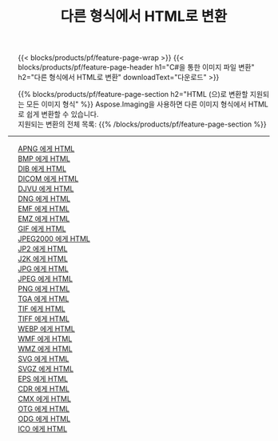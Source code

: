 ﻿---
title: 다른 형식에서 HTML로 변환 
weight: 3920
url: /ko/java/conversion/to/html 
lang: ko
langdirlevel: 2
locales: zh-hans,ja,it,ru,de,es,fr,nl,id,lt,pl,pt,vi,tr,ko,zh-hant,ar,hi,th,sv,cs,uk,he
description: Aspose.Imaging을 사용하면 다른 형식에서 HTML로 쉽게 변환할 수 있습니다.
---

{{< blocks/products/pf/feature-page-wrap >}}
{{< blocks/products/pf/feature-page-header h1="C#을 통한 이미지 파일 변환" h2="다른 형식에서 HTML로 변환" downloadText="다운로드" >}}


{{% blocks/products/pf/feature-page-section  h2="HTML (으)로 변환할 지원되는 모든 이미지 형식" %}}
Aspose.Imaging을 사용하면 다른 이미지 형식에서 HTML로 쉽게 변환할 수 있습니다.
<br/>
지원되는 변환의 전체 목록:
{{% /blocks/products/pf/feature-page-section %}}
<div class="container-fluid productfamilypage bg-gray">
    <div class="convertypes bg-gray agp-content section">
        <div class="container">
		<hr style="margin-left:-20px;"/>
		<div class="row other-converters">
		    <div class='col-md-2 other-converter remove-lp remove-rp'><a href="/imaging/ko/java/conversion/apng-to-html" >APNG 에게 HTML</a></div>
<div class='col-md-2 other-converter remove-lp remove-rp'><a href="/imaging/ko/java/conversion/bmp-to-html" >BMP 에게 HTML</a></div>
<div class='col-md-2 other-converter remove-lp remove-rp'><a href="/imaging/ko/java/conversion/dib-to-html" >DIB 에게 HTML</a></div>
<div class='col-md-2 other-converter remove-lp remove-rp'><a href="/imaging/ko/java/conversion/dicom-to-html" >DICOM 에게 HTML</a></div>
<div class='col-md-2 other-converter remove-lp remove-rp'><a href="/imaging/ko/java/conversion/djvu-to-html" >DJVU 에게 HTML</a></div>
<div class='col-md-2 other-converter remove-lp remove-rp'><a href="/imaging/ko/java/conversion/dng-to-html" >DNG 에게 HTML</a></div>
<div class='col-md-2 other-converter remove-lp remove-rp'><a href="/imaging/ko/java/conversion/emf-to-html" >EMF 에게 HTML</a></div>
<div class='col-md-2 other-converter remove-lp remove-rp'><a href="/imaging/ko/java/conversion/emz-to-html" >EMZ 에게 HTML</a></div>
<div class='col-md-2 other-converter remove-lp remove-rp'><a href="/imaging/ko/java/conversion/gif-to-html" >GIF 에게 HTML</a></div>
<div class='col-md-2 other-converter remove-lp remove-rp'><a href="/imaging/ko/java/conversion/jpeg2000-to-html" >JPEG2000 에게 HTML</a></div>
<div class='col-md-2 other-converter remove-lp remove-rp'><a href="/imaging/ko/java/conversion/jp2-to-html" >JP2 에게 HTML</a></div>
<div class='col-md-2 other-converter remove-lp remove-rp'><a href="/imaging/ko/java/conversion/j2k-to-html" >J2K 에게 HTML</a></div>
<div class='col-md-2 other-converter remove-lp remove-rp'><a href="/imaging/ko/java/conversion/jpg-to-html" >JPG 에게 HTML</a></div>
<div class='col-md-2 other-converter remove-lp remove-rp'><a href="/imaging/ko/java/conversion/jpeg-to-html" >JPEG 에게 HTML</a></div>
<div class='col-md-2 other-converter remove-lp remove-rp'><a href="/imaging/ko/java/conversion/png-to-html" >PNG 에게 HTML</a></div>
<div class='col-md-2 other-converter remove-lp remove-rp'><a href="/imaging/ko/java/conversion/tga-to-html" >TGA 에게 HTML</a></div>
<div class='col-md-2 other-converter remove-lp remove-rp'><a href="/imaging/ko/java/conversion/tif-to-html" >TIF 에게 HTML</a></div>
<div class='col-md-2 other-converter remove-lp remove-rp'><a href="/imaging/ko/java/conversion/tiff-to-html" >TIFF 에게 HTML</a></div>
<div class='col-md-2 other-converter remove-lp remove-rp'><a href="/imaging/ko/java/conversion/webp-to-html" >WEBP 에게 HTML</a></div>
<div class='col-md-2 other-converter remove-lp remove-rp'><a href="/imaging/ko/java/conversion/wmf-to-html" >WMF 에게 HTML</a></div>
<div class='col-md-2 other-converter remove-lp remove-rp'><a href="/imaging/ko/java/conversion/wmz-to-html" >WMZ 에게 HTML</a></div>
<div class='col-md-2 other-converter remove-lp remove-rp'><a href="/imaging/ko/java/conversion/svg-to-html" >SVG 에게 HTML</a></div>
<div class='col-md-2 other-converter remove-lp remove-rp'><a href="/imaging/ko/java/conversion/svgz-to-html" >SVGZ 에게 HTML</a></div>
<div class='col-md-2 other-converter remove-lp remove-rp'><a href="/imaging/ko/java/conversion/eps-to-html" >EPS 에게 HTML</a></div>
<div class='col-md-2 other-converter remove-lp remove-rp'><a href="/imaging/ko/java/conversion/cdr-to-html" >CDR 에게 HTML</a></div>
<div class='col-md-2 other-converter remove-lp remove-rp'><a href="/imaging/ko/java/conversion/cmx-to-html" >CMX 에게 HTML</a></div>
<div class='col-md-2 other-converter remove-lp remove-rp'><a href="/imaging/ko/java/conversion/otg-to-html" >OTG 에게 HTML</a></div>
<div class='col-md-2 other-converter remove-lp remove-rp'><a href="/imaging/ko/java/conversion/odg-to-html" >ODG 에게 HTML</a></div>
<div class='col-md-2 other-converter remove-lp remove-rp'><a href="/imaging/ko/java/conversion/ico-to-html" >ICO 에게 HTML</a></div>
                </div>
        </div>
    </div>
</div>
<br/>

